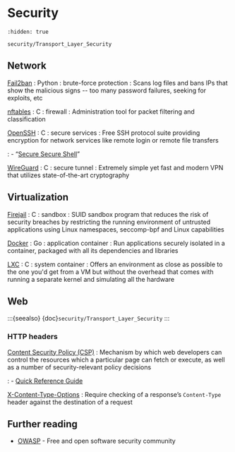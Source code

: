# Security

```{toctree}
:hidden: true

security/Transport_Layer_Security
```

## Network

[Fail2ban](https://github.com/fail2ban/fail2ban) : Python : brute-force protection
: Scans log files and bans IPs that show the malicious signs -- too many
  password failures, seeking for exploits, etc

[nftables](https://netfilter.org/projects/nftables/) : C : firewall
: Administration tool for packet filtering and classification

[OpenSSH](https://www.openssh.com/) : C : secure services
: Free SSH protocol suite providing encryption for network services like remote
  login or remote file transfers

: - “[Secure Secure Shell](https://blog.stribik.technology/2015/01/04/secure-secure-shell.html)”

[WireGuard](https://www.wireguard.com/) : C : secure tunnel
: Extremely simple yet fast and modern VPN that utilizes state-of-the-art
  cryptography

## Virtualization

[Firejail](https://firejail.wordpress.com/) : C : sandbox
: SUID sandbox program that reduces the risk of security breaches by restricting
  the running environment of untrusted applications using Linux namespaces,
  seccomp-bpf and Linux capabilities

[Docker](https://www.docker.com/) : Go : application container
: Run applications securely isolated in a container, packaged with all its
  dependencies and libraries

[LXC](https://linuxcontainers.org/) : C : system container
: Offers an environment as close as possible to the one you'd get from a VM but
  without the overhead that comes with running a separate kernel and simulating
  all the hardware

## Web

:::{seealso}
{doc}`security/Transport_Layer_Security`
:::

### HTTP headers

[Content Security Policy (CSP)](https://www.w3.org/TR/CSP/)
: Mechanism by which web developers can control the resources which a particular
  page can fetch or execute, as well as a number of security-relevant policy
  decisions

: - [Quick Reference Guide](https://content-security-policy.com/)

[X-Content-Type-Options](https://fetch.spec.whatwg.org/#x-content-type-options-header)
: Require checking of a response’s `Content-Type` header against the
  destination of a request

## Further reading

- [OWASP](https://owasp.org) - Free and open software security community
